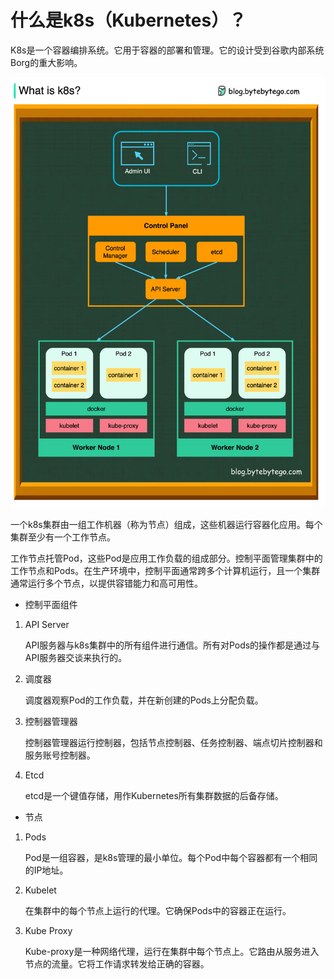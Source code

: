 # 什么是k8s（Kubernetes）？


K8s是一个容器编排系统。它用于容器的部署和管理。它的设计受到谷歌内部系统Borg的重大影响。

<p> <img src="../images/k8s.jpeg" style="width: 680px" /> </p>

一个k8s集群由一组工作机器（称为节点）组成，这些机器运行容器化应用。每个集群至少有一个工作节点。

工作节点托管Pod，这些Pod是应用工作负载的组成部分。控制平面管理集群中的工作节点和Pods。在生产环境中，控制平面通常跨多个计算机运行，且一个集群通常运行多个节点，以提供容错能力和高可用性。

- 控制平面组件

1. API Server

    API服务器与k8s集群中的所有组件进行通信。所有对Pods的操作都是通过与API服务器交谈来执行的。

2. 调度器

    调度器观察Pod的工作负载，并在新创建的Pods上分配负载。

3. 控制器管理器

    控制器管理器运行控制器，包括节点控制器、任务控制器、端点切片控制器和服务账号控制器。

4. Etcd

    etcd是一个键值存储，用作Kubernetes所有集群数据的后备存储。

- 节点

1. Pods

    Pod是一组容器，是k8s管理的最小单位。每个Pod中每个容器都有一个相同的IP地址。

2. Kubelet

    在集群中的每个节点上运行的代理。它确保Pods中的容器正在运行。

3. Kube Proxy

    Kube-proxy是一种网络代理，运行在集群中每个节点上。它路由从服务进入节点的流量。它将工作请求转发给正确的容器。